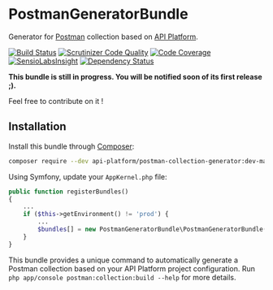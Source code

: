 # PostmanGeneratorBundle

Generator for [Postman](https://www.getpostman.com) collection based on [API Platform](https://api-platform.com/).

[![Build Status](https://travis-ci.org/api-platform/postman-collection-generator.svg?branch=master)](https://travis-ci.org/api-platform/postman-collection-generator)
[![Scrutinizer Code Quality](https://scrutinizer-ci.com/g/api-platform/postman-collection-generator/badges/quality-score.png?b=master)](https://scrutinizer-ci.com/g/api-platform/postman-collection-generator/?branch=master)
[![Code Coverage](https://scrutinizer-ci.com/g/api-platform/postman-collection-generator/badges/coverage.png?b=master)](https://scrutinizer-ci.com/g/api-platform/postman-collection-generator/?branch=master)
[![SensioLabsInsight](https://insight.sensiolabs.com/projects/281cec32-d5dc-4afe-9aee-8a704f1025f9/mini.png)](https://insight.sensiolabs.com/projects/281cec32-d5dc-4afe-9aee-8a704f1025f9)
[![Dependency Status](https://www.versioneye.com/user/projects/56d1d4b3157a69002ea956f7/badge.svg?style=flat)](https://www.versioneye.com/user/projects/56d1d4b3157a69002ea956f7)

**This bundle is still in progress. You will be notified soon of its first release ;).**

Feel free to contribute on it !

## Installation

Install this bundle through [Composer](https://getcomposer.org/):

```bash
composer require --dev api-platform/postman-collection-generator:dev-master
```

Using Symfony, update your `AppKernel.php` file:

```php
public function registerBundles()
{
    ...
    if ($this->getEnvironment() != 'prod') {
        ...
        $bundles[] = new PostmanGeneratorBundle\PostmanGeneratorBundle();
    }
}
```

This bundle provides a unique command to automatically generate a Postman collection based on your API Platform
project configuration. Run `php app/console postman:collection:build --help` for more details.
